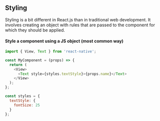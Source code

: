 ## Styling

Styling is a bit different in React.js than in traditional web development. It involves creating an object with rules that are passed to the component for which they should be applied.

#### Style a component using a JS object (most common way)
```js
import { View, Text } from 'react-native';

const MyComponent = (props) => {
  return (
    <View>
      <Text style={styles.textStyle}>{props.name}</Text>
    </View>
  );
};

const styles = {
  textStyle: {
    fontSize: 25
  }
};
```
